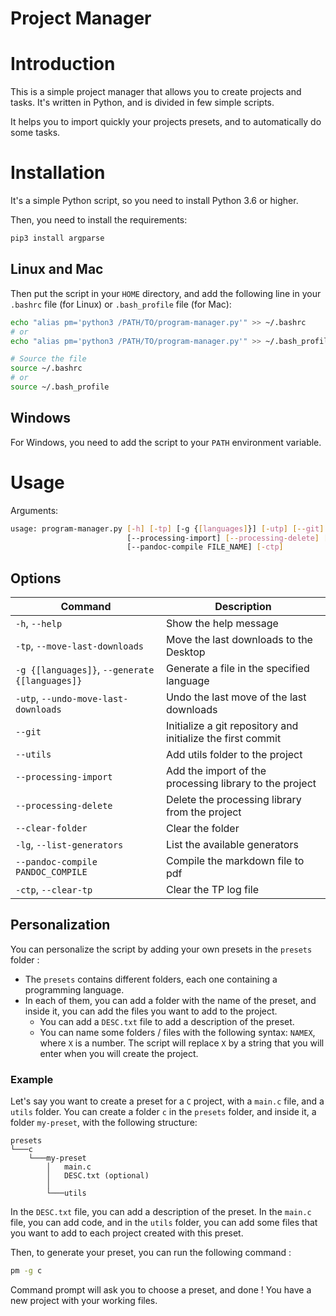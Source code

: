 # Project Manager

# Introduction

This is a simple project manager that allows you to create projects and tasks. It's written in Python, and is divided in few simple scripts.

It helps you to import quickly your projects presets, and to automatically do some tasks.

# Installation

It's a simple Python script, so you need to install Python 3.6 or higher.

Then, you need to install the requirements:
```bash
pip3 install argparse
```

## Linux and Mac

Then put the script in your `HOME` directory, and add the following line in your `.bashrc` file (for Linux) or `.bash_profile` file (for Mac):

```bash
echo "alias pm='python3 /PATH/TO/program-manager.py'" >> ~/.bashrc
# or
echo "alias pm='python3 /PATH/TO/program-manager.py'" >> ~/.bash_profile

# Source the file
source ~/.bashrc
# or
source ~/.bash_profile
```

## Windows

For Windows, you need to add the script to your `PATH` environment variable.

# Usage

Arguments:
```bash
usage: program-manager.py [-h] [-tp] [-g {[languages]}] [-utp] [--git] [--utils]
                          [--processing-import] [--processing-delete] [--clear-folder] [-lg]
                          [--pandoc-compile FILE_NAME] [-ctp]
```

## Options

<!-- 
 options:
  -h, --help            show this help message and exit
  -tp, --move-last-downloads
                        Move the last downloads to the Desktop
  -g {processing,latex,java,html,c}, --generate {processing,latex,java,html,c}
                        Generate a file in the specified language
  -utp, --undo-move-last-downloads
                        Undo the last move of the last downloads
  --git                 Initialize a git repository and initialize the first commit
  --utils               Add utils folder to the project
  --processing-import   Add the import of the processing library to the project
  --processing-delete   Delete the processing library from the project
  --clear-folder        Clear the folder
  -lg, --list-generators
                        List the available generators
  --pandoc-compile PANDOC_COMPILE
                        Compile the markdown file to pdf

Make a table with the options (commands are between "`")

 -->

| Command | Description |
| --- | --- |
| `-h`, `--help` | Show the help message |
| `-tp`, `--move-last-downloads` | Move the last downloads to the Desktop |
| `-g {[languages]}`, `--generate {[languages]}` | Generate a file in the specified language |
| `-utp`, `--undo-move-last-downloads` | Undo the last move of the last downloads |
| `--git` | Initialize a git repository and initialize the first commit |
| `--utils` | Add utils folder to the project |
| `--processing-import` | Add the import of the processing library to the project |
| `--processing-delete` | Delete the processing library from the project |
| `--clear-folder` | Clear the folder |
| `-lg`, `--list-generators` | List the available generators |
| `--pandoc-compile PANDOC_COMPILE` | Compile the markdown file to pdf |
| `-ctp`, `--clear-tp` | Clear the TP log file |


## Personalization

You can personalize the script by adding your own presets in the `presets` folder :

- The `presets` contains different folders, each one containing a programming language.
- In each of them, you can add a folder with the name of the preset, and inside it, you can add the files you want to add to the project.
  - You can add a `DESC.txt` file to add a description of the preset.
  - You can name some folders / files with the following syntax: `NAMEX`, where `X` is a number. The script will replace `X` by a string that you will enter when you will create the project.

### Example

Let's say you want to create a preset for a `C` project, with a `main.c` file, and a `utils` folder. You can create a folder `c` in the `presets` folder, and inside it, a folder `my-preset`, with the following structure:

```
presets
└───c
    └───my-preset
        │   main.c
        │   DESC.txt (optional)
        │
        └───utils
```

In the `DESC.txt` file, you can add a description of the preset. In the `main.c` file, you can add code, and in the `utils` folder, you can add some files that you want to add to each project created with this preset.

Then, to generate your preset, you can run the following command :

```bash
pm -g c
```

Command prompt will ask you to choose a preset, and done ! You have a new project with your working files.

